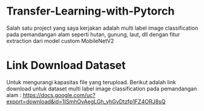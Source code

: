 # Transfer-Learning-with-Pytorch
Salah satu project yang saya kerjakan adalah multi label image classification pada pemandangan alam seperti hutan, gunung, laut, dll dengan fitur extraction dari model custom MobileNetV2

# Link Download Dataset
Untuk mengurangi kapasitas file yang terupload. Berikut adalah link download untuk dataset multi label image classification pada pemandangan alam : https://docs.google.com/uc?export=download&id=1ISmhOvAegLGh_yhGvDtzfp1FZ4ORJ8sQ

